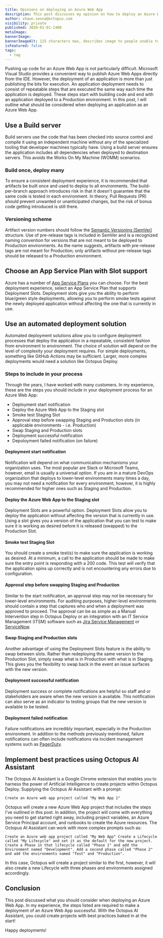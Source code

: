 ```yaml
---
title: Opinions on deploying an Azure Web App
description: This post discusses my opinion on how to deploy an Azure Web App.
author: shawn.sesna@octopus.com
visibility: private
published: 3020-01-01-1400
metaImage: 
bannerImage: 
bannerImageAlt: 125 characters max, describes image to people unable to see it.
isFeatured: false
tags: 
  - tag
---
```


Pushing up code for an Azure Web App is not particularly difficult.  Microsoft Visual Studio provides a convenient way to publish Azure Web Apps directly from the IDE.  However, the deployment of an application is more than just publishing the bits for execution.  An application deployment needs to consist of repeatable steps that are executed the same way each time the application is deployed.  These steps start with building code and end with an application deployed to a Production environment.  In this post, I will outline what should be considered when deploying an application as an Azure Web App.

## Use a Build server
Build servers use the code that has been checked into source control and compile it using an independent machine without any of the specialized tooling that developer machines typically have.  Using a build server ensures the application includes all dependencies when deployed to destination servers.  This avoids the Works On My Machine (WOMM) scenarios.

### Build once, deploy many
To ensure a consistent deployment experience, it is recommended that artifacts be built once and used to deploy to all environments.  The build-per-branch approach introduces risk in that it doesn't guarantee that the same code is tested in each environment.  In theory, Pull Requests (PR) _should_ prevent unwanted or unanticipated changes, but the risk of bonus code getting introduced is still there.  

### Versioning scheme
Artifact version numbers should follow the [Semantic Versioning (SemVer)](https://semver.org/) structure.  Use of pre-release tags is included in SemVer and is a recognized naming convention for versions that are not meant to be deployed to Production environments.  As the name suggests, artifacts with pre-release tags are not meant for Production; only artifacts without pre-release tags should be released to a Production environment.

## Choose an App Service Plan with Slot support
Azure has a number of [App Service Plans](https://learn.microsoft.com/en-us/azure/app-service/overview-hosting-plans)  you can choose.  For the best deployment experience, select an App Service Plan that supports Deployment Slots.  Deployment slots give you the ability to perform blue/green style deployments, allowing you to perform smoke tests against the newly deployed application without affecting the one that is currently in use.

## Use an automated deployment solution
Automated deployment solutions allow you to configure deployment processes that deploy the application in a repeatable, consistent fashion from environment to environment.  The choice of solution will depend on the level of complexity your deployment requires.  For simple deployments, something like GitHub Actions may be sufficient.  Larger, more complex deployments would need a solution like Octopus Deploy.

### Steps to include in your process
Through the years, I have worked with many customers.  In my experience, these are the steps you should include in your deployment process for an Azure Web App:
- Deployment start notification
- Deploy the Azure Web App to the Staging slot
- Smoke test Staging Slot
- Approval step before swapping Staging and Production slots (in applicable environments - i.e. Production)
- Swap Staging and Production slots
- Deployment successful notification
- Depoloyment failed notification (on failure)

#### Deployment start notification
Notification will depend on what communication mechanisms your organization uses.  The most popular are Slack or Microsoft Teams, however, email is usually a universal option.  If you are in a mature DevOps organization that deploys to lower-level environments many times a day, you may not need a notification for every environment, however, it is highly recommended for higher ones such as Staging and Production.

#### Deploy the Azure Web App to the Staging slot
Deployment Slots are a powerful option.  Deployment Slots allow you to deploy the application without affecting the version that is currently in use.  Using a slot gives you a version of the application that you can test to make sure it is working as desired before it is released (swapped) to the Production Slot.

#### Smoke test Staging Slot
You should create a smoke test(s) to make sure the application is working as desired.  At a minimum, a call to the application should be made to make sure the entry point is responding with a 200 code.  This test will verify that the application spins up correctly and is not encountering any errors due to configuration.

#### Approval step before swapping Staging and Production
Similar to the start notification, an approval step may not be necessary for lower-level environments.  For auditing purposes, higher-level environments should contain a step that captures who and when a deployment was approved to proceed.  The approval can be as simple as a Manual Intervention step in Octopus Deploy or an integration with an IT Service Management (ITSM) software such as [Jira Service Management](https://www.atlassian.com/software/jira/service-management) or [ServiceNow](https://www.servicenow.com/).

#### Swap Staging and Production slots
Another advantage of using the Deployment Slots feature is the ability to swap between slots.  Rather than redeploying the same version to the Production Slot, simply swap what is in Production with what is in Staging.  This gives you the flexibility to swap back in the event an issue surfaces with the new version.

#### Deployment successful notification
Deployment success or complete notifications are helpful so staff and or stakeholders are aware when the new version is available.  This notification can also serve as an indicator to testing groups that the new version is available to be tested. 

#### Deployment failed notification
Failure notifications are incredibly important, especially in the Production environment.  In addition to the methods previously mentioned, failure notifications can often include notifications via incident management systems such as [PagerDuty](https://www.pagerduty.com/).

## Implement best practices using Octopus AI Assistant
The Octopus AI Assistant is a Google Chrome extension that enables you to harness the power of Artificial Intelligence to create projects within Octopus Deploy.  Supplying the Octopus AI Assistant with a prompt:

```
Create an Azure web app project called "My Web App 1"
```
Octopus will create a new Azure Web App project that includes the steps I've outlined in this post.  In addition, the project will come with everything you need to get started right away, including project variables, an Azure Service Principal account, and runbooks to create the Azure resources.  The Octopus AI Assistant can work with more complex prompts such as:

```
Create an Azure web app project called "My Web App" Create a Lifecycle called "My Lifecycle" and set it as the default for the new project. Create a Phase in that lifecycle called "Phase 1" and add the Environment named "Development". Add a second phase called "Phase 2" and add the environments named "Test" and "Production".
```
In this case, Octopus will create a project similar to the first, however, it will also create a new Lifecycle with three phases and environments assigned accordingly.

## Conclusion
This post discussed what you should consider when deploying an Azure Web App.  In my experience, the steps listed are required to make a deployment of an Azure Web App successful.  With the Octopus AI Assistant, you could create projects with best practices baked in at the start!

Happy deployments!